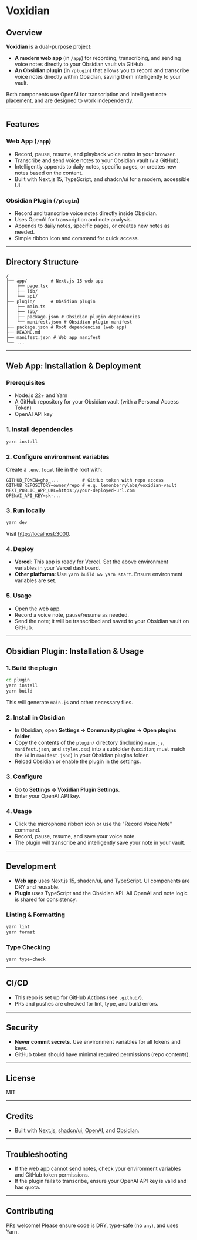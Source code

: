 # Voxidian

## Overview

**Voxidian** is a dual-purpose project:
- **A modern web app** (in `/app`) for recording, transcribing, and sending voice notes directly to your Obsidian vault via GitHub.
- **An Obsidian plugin** (in `/plugin`) that allows you to record and transcribe voice notes directly within Obsidian, saving them intelligently to your vault.

Both components use OpenAI for transcription and intelligent note placement, and are designed to work independently.

---

## Features

### Web App (`/app`)
- Record, pause, resume, and playback voice notes in your browser.
- Transcribe and send voice notes to your Obsidian vault (via GitHub).
- Intelligently appends to daily notes, specific pages, or creates new notes based on the content.
- Built with Next.js 15, TypeScript, and shadcn/ui for a modern, accessible UI.

### Obsidian Plugin (`/plugin`)
- Record and transcribe voice notes directly inside Obsidian.
- Uses OpenAI for transcription and note analysis.
- Appends to daily notes, specific pages, or creates new notes as needed.
- Simple ribbon icon and command for quick access.

---

## Directory Structure

```
/
├── app/         # Next.js 15 web app
│   ├── page.tsx
│   ├── lib/
│   └── api/
├── plugin/      # Obsidian plugin
│   ├── main.ts
│   ├── lib/
│   ├── package.json # Obsidian plugin dependencies
│   └── manifest.json # Obsidian plugin manifest
├── package.json # Root dependencies (web app)
├── README.md
├── manifest.json # Web app manifest
└── ...
```

---

## Web App: Installation & Deployment

### Prerequisites

- Node.js 22+ and Yarn
- A GitHub repository for your Obsidian vault (with a Personal Access Token)
- OpenAI API key

### 1. Install dependencies

```sh
yarn install
```

### 2. Configure environment variables

Create a `.env.local` file in the root with:

```
GITHUB_TOKEN=ghp_...         # GitHub token with repo access
GITHUB_REPOSITORY=owner/repo # e.g. lemonberrylabs/voxidian-vault
NEXT_PUBLIC_APP_URL=https://your-deployed-url.com
OPENAI_API_KEY=sk-...
```

### 3. Run locally

```sh
yarn dev
```

Visit [http://localhost:3000](http://localhost:3000).

### 4. Deploy

- **Vercel**: This app is ready for Vercel. Set the above environment variables in your Vercel dashboard.
- **Other platforms**: Use `yarn build && yarn start`. Ensure environment variables are set.

### 5. Usage

- Open the web app.
- Record a voice note, pause/resume as needed.
- Send the note; it will be transcribed and saved to your Obsidian vault on GitHub.

---

## Obsidian Plugin: Installation & Usage

### 1. Build the plugin

```sh
cd plugin
yarn install
yarn build
```

This will generate `main.js` and other necessary files.

### 2. Install in Obsidian

- In Obsidian, open **Settings → Community plugins → Open plugins folder**.
- Copy the contents of the `plugin/` directory (including `main.js`, `manifest.json`, and `styles.css`) into a subfolder (`voxidian`; must match the `id` in `manifest.json`) in your Obsidian plugins folder.
- Reload Obsidian or enable the plugin in the settings.

### 3. Configure

- Go to **Settings → Voxidian Plugin Settings**.
- Enter your OpenAI API key.

### 4. Usage

- Click the microphone ribbon icon or use the "Record Voice Note" command.
- Record, pause, resume, and save your voice note.
- The plugin will transcribe and intelligently save your note in your vault.

---

## Development

- **Web app** uses Next.js 15, shadcn/ui, and TypeScript. UI components are DRY and reusable.
- **Plugin** uses TypeScript and the Obsidian API. All OpenAI and note logic is shared for consistency.

### Linting & Formatting

```sh
yarn lint
yarn format
```

### Type Checking

```sh
yarn type-check
```

---

## CI/CD

- This repo is set up for GitHub Actions (see `.github/`).
- PRs and pushes are checked for lint, type, and build errors.

---

## Security

- **Never commit secrets**. Use environment variables for all tokens and keys.
- GitHub token should have minimal required permissions (repo contents).

---

## License

MIT

---

## Credits

- Built with [Next.js](https://nextjs.org/), [shadcn/ui](https://ui.shadcn.com/), [OpenAI](https://openai.com/), and [Obsidian](https://obsidian.md/).

---

## Troubleshooting

- If the web app cannot send notes, check your environment variables and GitHub token permissions.
- If the plugin fails to transcribe, ensure your OpenAI API key is valid and has quota.

---

## Contributing

PRs welcome! Please ensure code is DRY, type-safe (no `any`), and uses Yarn.
